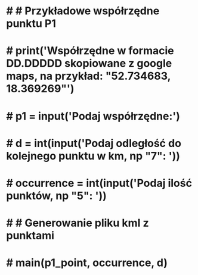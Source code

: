# #     # Przykładowe współrzędne punktu P1
# #     print('Współrzędne w formacie DD.DDDDD skopiowane z google maps, na przykład: "52.734683, 18.369269"')
# #     p1 = input('Podaj współrzędne:')
# #     d = int(input('Podaj odległość do kolejnego punktu w km, np "7": '))
# #     occurrence = int(input('Podaj ilość punktów, np "5": '))
# #
# #     
# #     # Generowanie pliku kml z punktami
# #     main(p1_point, occurrence, d)
#

